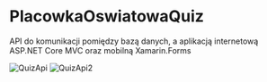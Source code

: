 # PlacowkaOswiatowaQuiz

API do komunikacji pomiędzy bazą danych, a aplikacją internetową ASP.NET Core MVC oraz mobilną Xamarin.Forms

![QuizApi](https://user-images.githubusercontent.com/63736928/235372432-fb8f445d-7786-4bc8-971b-64f4f2cc650a.jpg)
![QuizApi2](https://user-images.githubusercontent.com/63736928/235372437-5406e7d0-fb9a-4525-808a-801e375f63e0.jpg)
